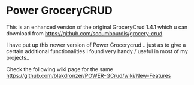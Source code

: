 Power GroceryCRUD
==================

This is an enhanced version of the original GroceryCrud 1.4.1 which u can download from https://github.com/scoumbourdis/grocery-crud

I have put up this newer version of Power Grocerycrud .. just as to give a certain additional
functionalities i found very handy / useful in most of my projects..

Check the following wiki page for the same
https://github.com/blakdronzer/POWER-GCrud/wiki/New-Features
